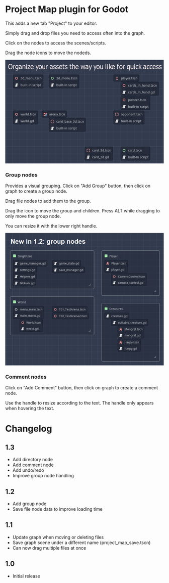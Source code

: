 # Project Map plugin for Godot

This adds a new tab "Project" to your editor.

Simply drag and drop files you need to access often into the graph.

Click on the nodes to access the scenes/scripts.

Drag the node icons to move the nodeds.

![Screenshot](screenshots/project_view.png)

### Group nodes

Provides a visual grouping.
Click on "Add Group" button, then click on graph to create a group node.

Drag file nodes to add them to the group.

Drag the icon to move the group and children.
Press ALT while dragging to only move the group node.

You can resize it with the lower right handle.

![Screenshot](screenshots/group_nodes.png)

### Comment nodes

Click on "Add Comment" button, then click on graph to create a comment node.

Use the handle to resize according to the text. The handle only appears when hovering the text.

# Changelog

## 1.3
  - Add directory node
  - Add comment node
  - Add undo/redo
  - Improve group node handling

## 1.2 
- Add group node
- Save file node data to improve loading time

## 1.1
- Update graph when moving or deleting files
- Save graph scene under a different name (project_map_save.tscn)
- Can now drag multiple files at once

## 1.0
- Initial release
